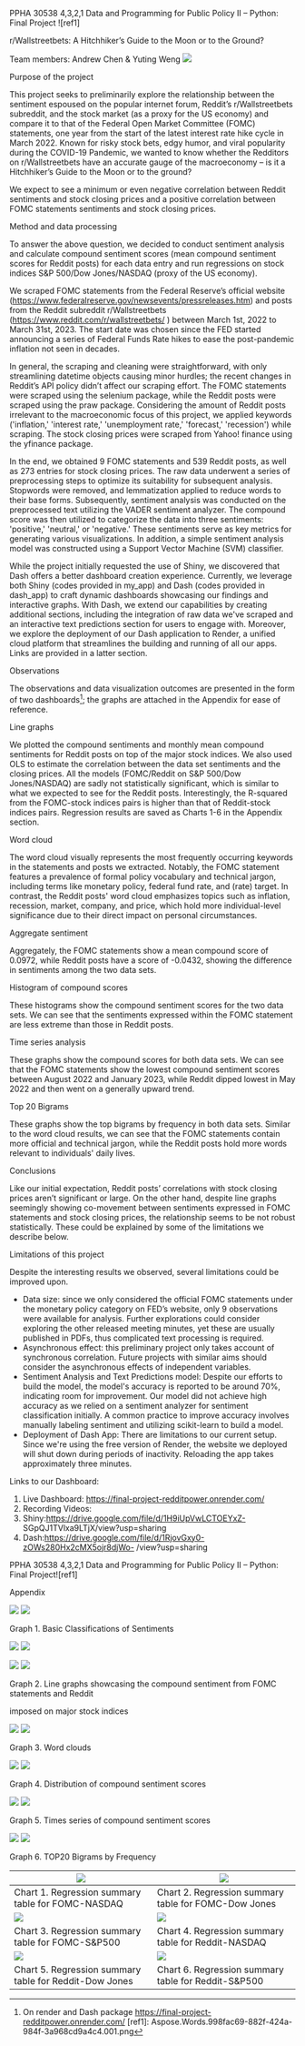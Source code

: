 PPHA 30538 4,3,2,1 Data and Programming for Public Policy II – Python: Final Project ![ref1]

r/Wallstreetbets: A Hitchhiker’s Guide to the Moon or to the Ground? 

Team members: Andrew Chen & Yuting Weng ![](Aspose.Words.998fac69-882f-424a-984f-3a968cd9a4c4.002.png)

Purpose of the project 

This project seeks to preliminarily explore the relationship between the sentiment espoused on the popular internet forum, Reddit’s r/Wallstreetbets subreddit, and the stock market (as a proxy for the US economy) and compare it to that of the Federal Open Market Committee (FOMC) statements, one year from the start of the latest interest rate hike cycle in March 2022. Known for risky stock bets, edgy humor, and viral popularity during the COVID-19 Pandemic, we wanted to know whether the Redditors on r/Wallstreetbets have an accurate gauge of the macroeconomy – is it a Hitchhiker’s Guide to the Moon or to the ground? 

We expect to see a minimum or even negative correlation between Reddit sentiments and stock closing prices and a positive correlation between FOMC statements sentiments and stock closing prices. 

Method and data processing 

To answer the above question, we decided to conduct sentiment analysis and calculate compound sentiment scores (mean compound sentiment scores for Reddit posts) for each data entry and run regressions on stock indices S&P 500/Dow Jones/NASDAQ (proxy of the US economy). 

We  scraped  FOMC  statements  from  the  Federal  Reserve’s  official  website (https://www.federalreserve.gov/newsevents/pressreleases.htm)  and  posts  from  the  Reddit subreddit r/Wallstreetbets (https://www.reddit.com/r/wallstreetbets/ ) between March 1st, 2022 to March 31st, 2023. The start date was chosen since the FED started announcing a series of Federal Funds Rate hikes to ease the post-pandemic inflation not seen in decades.  

In general, the scraping and cleaning were straightforward, with only streamlining datetime objects causing minor hurdles; the recent changes in Reddit’s API policy didn’t affect our scraping effort. The FOMC statements were scraped using the selenium package, while the Reddit posts were scraped using the praw package. Considering the amount of Reddit posts irrelevant to the macroeconomic focus of this project, we applied keywords ('inflation,' 'interest rate,' 'unemployment rate,' 'forecast,' 'recession') while scraping. The stock closing prices were scraped from Yahoo! finance using the yfinance package. 

In the end, we obtained 9 FOMC statements and 539 Reddit posts, as well as 273 entries for stock closing prices. The raw data underwent a series of preprocessing steps to optimize its suitability for subsequent analysis. Stopwords were removed, and lemmatization applied to reduce words to their base forms. Subsequently, sentiment analysis was conducted on the preprocessed text utilizing the VADER sentiment analyzer. The compound score was then utilized to categorize the data into three sentiments: 'positive,' 'neutral,' or 'negative.' These sentiments serve as key metrics for generating various visualizations. In addition, a simple sentiment analysis model was constructed using a Support Vector Machine (SVM) classifier.  

While the project initially requested the use of Shiny, we discovered that Dash offers a better dashboard creation experience. Currently, we leverage both Shiny (codes provided in my\_app) and Dash (codes provided in dash\_app) to craft dynamic dashboards showcasing our findings and interactive graphs. With Dash, we extend our capabilities by creating additional sections, including the integration of raw data we've scraped and an interactive text predictions section for users to engage with. Moreover, we explore the deployment of our Dash application to Render, a unified cloud platform that streamlines the building and running of all our apps. Links are provided in a latter section. 

Observations 

The observations and data visualization outcomes are presented in the form of two dashboards[^1]; the graphs are attached in the Appendix for ease of reference. 

Line graphs 

We plotted the compound sentiments and monthly mean compound sentiments for Reddit posts on top of the major stock indices. We also used OLS to estimate the correlation between the data set sentiments and the closing prices. All the models (FOMC/Reddit on S&P 500/Dow Jones/NASDAQ) are sadly not statistically significant, which is similar to what we expected to see for the Reddit posts. Interestingly, the R-squared from the FOMC-stock indices pairs is higher than that of Reddit-stock indices pairs. Regression results are saved as Charts 1-6 in the Appendix section. 

Word cloud 

The word cloud visually represents the most frequently occurring keywords in the statements and posts we extracted. Notably, the FOMC statement features a prevalence of formal policy vocabulary and technical jargon, including terms like monetary policy, federal fund rate, and (rate) target. In contrast, the Reddit posts' word cloud emphasizes topics such as inflation, recession, market, company, and price, which hold more individual-level significance  due to their direct impact on personal circumstances. 

Aggregate sentiment 

Aggregately, the FOMC statements show a mean compound score of 0.0972, while Reddit posts have a score of -0.0432, showing the difference in sentiments among the two data sets. 

Histogram of compound scores 

These histograms show the compound sentiment scores for the two data sets. We can see that the sentiments expressed within the FOMC statement are less extreme than those in Reddit posts. 

Time series analysis 

These graphs show the compound scores for both data sets. We can see that the FOMC statements show the lowest compound sentiment scores between August 2022 and January 2023, while Reddit dipped lowest in May 2022 and then went on a generally upward trend. 

Top 20 Bigrams 

These graphs show the top bigrams by frequency in both data sets. Similar to the word cloud results, we can see that the FOMC statements contain more official and technical jargon, while the Reddit posts hold more words relevant to individuals' daily lives. 

Conclusions 

Like our initial expectation, Reddit posts’ correlations with stock closing prices aren’t significant or large. On the other hand, despite line graphs seemingly showing co-movement between sentiments expressed in FOMC statements and stock closing prices, the relationship seems to be not robust statistically. These could be explained by some of the limitations we describe below. 

Limitations of this project 

Despite the interesting results we observed, several limitations could be improved upon. 

- Data size: since we only considered the official FOMC statements under the monetary policy category  on  FED’s  website,  only  9  observations  were  available  for  analysis.  Further explorations could consider exploring the other released meeting minutes, yet these are usually published in PDFs, thus complicated text processing is required. 
- Asynchronous effect: this preliminary project only takes account of synchronous correlation. Future projects with similar aims should consider the asynchronous effects of independent variables. 
- Sentiment Analysis and Text Predictions model: Despite our efforts to build the model, the model's accuracy is reported to be around 70%, indicating room for improvement. Our model did not achieve high accuracy as we relied on a sentiment analyzer for sentiment classification initially. A common practice to improve accuracy involves manually labeling sentiment and utilizing scikit-learn to build a model. 
- Deployment of Dash App: There are limitations to our current setup. Since we're using the free version of Render, the website we deployed will shut down during periods of inactivity. Reloading the app takes approximately three minutes. 

Links to our Dashboard: 

1. Live Dashboard: https://final-project-redditpower.onrender.com/ 
1. Recording Videos: 
1. Shiny:https://drive.google.com/file/d/1H9iUpVwLCTOEYxZ- SGpQJ1TVlxa9LTjX/view?usp=sharing 
1. Dash:https://drive.google.com/file/d/1RjovGxy0-zOWs280Hx2cMX5ojr8djWo- /view?usp=sharing 

PPHA 30538 4,3,2,1 Data and Programming for Public Policy II – Python: Final Project![ref1]

Appendix 

![](Aspose.Words.998fac69-882f-424a-984f-3a968cd9a4c4.003.jpeg) ![](Aspose.Words.998fac69-882f-424a-984f-3a968cd9a4c4.004.jpeg)

Graph 1. Basic Classifications of Sentiments 

![](Aspose.Words.998fac69-882f-424a-984f-3a968cd9a4c4.005.jpeg) ![](Aspose.Words.998fac69-882f-424a-984f-3a968cd9a4c4.006.jpeg)

![](Aspose.Words.998fac69-882f-424a-984f-3a968cd9a4c4.007.jpeg) ![](Aspose.Words.998fac69-882f-424a-984f-3a968cd9a4c4.008.jpeg)

Graph 2. Line graphs showcasing the compound sentiment from FOMC statements and Reddit 

imposed on major stock indices 

![](Aspose.Words.998fac69-882f-424a-984f-3a968cd9a4c4.009.jpeg) ![](Aspose.Words.998fac69-882f-424a-984f-3a968cd9a4c4.010.jpeg)

Graph 3. Word clouds 

![](Aspose.Words.998fac69-882f-424a-984f-3a968cd9a4c4.011.jpeg) ![](Aspose.Words.998fac69-882f-424a-984f-3a968cd9a4c4.012.jpeg)

Graph 4. Distribution of compound sentiment scores 

![](Aspose.Words.998fac69-882f-424a-984f-3a968cd9a4c4.013.jpeg) ![](Aspose.Words.998fac69-882f-424a-984f-3a968cd9a4c4.014.jpeg)

Graph 5. Times series of compound sentiment scores 

![](Aspose.Words.998fac69-882f-424a-984f-3a968cd9a4c4.015.jpeg) ![](Aspose.Words.998fac69-882f-424a-984f-3a968cd9a4c4.016.jpeg)

Graph 6. TOP20 Bigrams by Frequency 



|![](Aspose.Words.998fac69-882f-424a-984f-3a968cd9a4c4.017.jpeg)|![](Aspose.Words.998fac69-882f-424a-984f-3a968cd9a4c4.018.jpeg)|
| - | - |
|Chart 1. Regression summary table for FOMC-NASDAQ|Chart 2. Regression summary table for FOMC-Dow Jones |
|![](Aspose.Words.998fac69-882f-424a-984f-3a968cd9a4c4.019.jpeg)|![](Aspose.Words.998fac69-882f-424a-984f-3a968cd9a4c4.020.jpeg)|
|Chart 3. Regression summary table for FOMC-S&P500 |Chart 4. Regression summary table for Reddit-NASDAQ |
|![](Aspose.Words.998fac69-882f-424a-984f-3a968cd9a4c4.021.jpeg)|![](Aspose.Words.998fac69-882f-424a-984f-3a968cd9a4c4.022.jpeg)|
|Chart 5. Regression summary table for Reddit-Dow Jones |Chart 6. Regression summary table for Reddit-S&P500 |


[^1]: On render and Dash package https://final-project-redditpower.onrender.com/ 
[ref1]: Aspose.Words.998fac69-882f-424a-984f-3a968cd9a4c4.001.png
